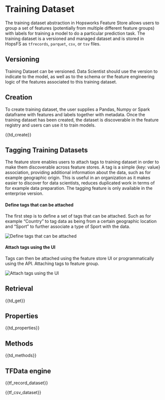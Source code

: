 # Training Dataset

The training dataset abstraction in Hopsworks Feature Store allows users to group a set of features (potentially from
multiple different feature groups) with labels for training a model to do a particular prediction task. The training
dataset is a versioned and managed dataset and is stored in HopsFS as `tfrecords`, `parquet`, `csv`, or `tsv` files.

## Versioning

Training Dataset can be versioned. Data Scientist should use the version to indicate to the model, as well as to the
schema or the feature engineering logic of the features associated to this training dataset.

## Creation

To create training dataset, the user supplies a Pandas, Numpy or Spark dataframe with features and labels
together with metadata. Once the training dataset has been created, the dataset is discoverable in the feature registry
and users can use it to train models.

{{td_create}}

## Tagging Training Datasets
The feature store enables users to attach tags to training dataset in order to make them discoverable across feature
stores.  A tag is a simple {key: value} association, providing additional information about the data, such as for
example geographic origin. This is useful in an organization as it makes easier to discover for data scientists, reduces
duplicated work in terms of for example data preparation. The tagging feature is only available in the enterprise version.

#### Define tags that can be attached
The first step is to define a set of tags that can be attached. Such as for example “Country” to tag data as being from
a certain geographic location and “Sport” to further associate a type of Sport with the data.

![Define tags that can be attached](../../assets/images/creating_tags.gif)

#### Attach tags using the UI
Tags can then be attached using the feature store UI or programmatically using the API.
Attaching tags to feature group.

![Attach tags using the UI](../../assets/images/attach_tags.gif)

## Retrieval

{{td_get}}

## Properties

{{td_properties}}

## Methods

{{td_methods}}

## TFData engine

{{tf_record_dataset}}

{{tf_csv_dataset}}
